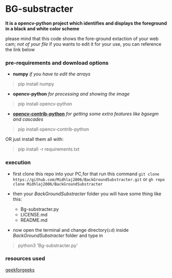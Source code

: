 # **BG-substracter**
**It is a opencv-python project which identifies and displays the foreground in a black and white color scheme**

please mind that this code shows the fore-ground extaction of your web cam; *not of your file* 
if you wants to edit it for your use, you can reference the link below

### pre-requirements and download options
+ **numpy** *if you have to edit the arrays*
>pip install numpy

+ **opencv-python** *for processing and showing the image*
>pip install opencv-python
+ [**opencv-contrib-python**](https://docs.opencv.org/master/da/df6/tutorial_py_table_of_contents_setup.html) *for getting some extra features like _bgsegm_ and _cascades_*
>pip install opencv-contrib-python

OR just install them all with:
>pip install -r requirements.txt

### execution
+ first clone this repo into your PC,for that run this command
```git clone https://github.com/Midhlaj2006/BackGroundSubstracter.git```
or
```gh repo clone Midhlaj2006/BackGroundSubstracter```

+ then your _BackGroundSubstracter_ folder you will have some thing like this:
  + Bg-substracter.py
  + LICENSE.md
  + README.md
+ now open the terminal and change directory(``cd``) inside _BackGroundSubstracter_ folder and type in 
>python3 'Bg-substracter.py'
### resources used
[geekforgeeks](https://www.geeksforgeeks.org/background-subtraction-opencv "Background subtraction – OpenCV")
